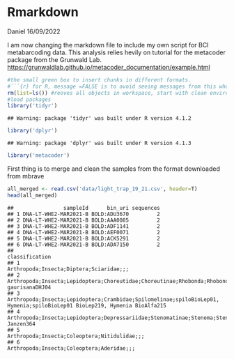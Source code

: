 Rmarkdown
================
Daniel
16/09/2022

I am now changing the markdown file to include my own script for BCI
metabarcoding data. This analysis relies hevily on tutorial for the
metacoder package from the Grunwald Lab.
<https://grunwaldlab.github.io/metacoder_documentation/example.html>

``` r
#the small green box to insert chunks in different formats. 
#```{r} for R, message =FALSE is to avoid seeing messages from this whole chunk, in this case, any warning coming from loading R packages (e.g. version warning, masking, etc)
rm(list=ls()) #reoves all objects in workspace, start with clean environment
#load packages
library('tidyr')
```

    ## Warning: package 'tidyr' was built under R version 4.1.2

``` r
library('dplyr')
```

    ## Warning: package 'dplyr' was built under R version 4.1.3

``` r
library('metacoder')
```

First thing is to merge and clean the samples from the format downloaded
from mbrave

``` r
all_merged <- read.csv('data/light_trap_19_21.csv', header=T)
head(all_merged)
```

    ##                sampleId      bin_uri sequences
    ## 1 DNA-LT-WHE2-MAR2021-B BOLD:ADU3670         2
    ## 2 DNA-LT-WHE2-MAR2021-B BOLD:AAA0085         2
    ## 3 DNA-LT-WHE2-MAR2021-B BOLD:ADF1141         2
    ## 4 DNA-LT-WHE2-MAR2021-B BOLD:AEF0071         2
    ## 5 DNA-LT-WHE2-MAR2021-B BOLD:ACK5291         2
    ## 6 DNA-LT-WHE2-MAR2021-B BOLD:ADA7150         2
    ##                                                                                                             classification
    ## 1                                                                                  Arthropoda;Insecta;Diptera;Sciaridae;;;
    ## 2                                  Arthropoda;Insecta;Lepidoptera;Choreutidae;Choreutinae;Rhobonda;Rhobonda gaurisanaDHJ04
    ## 3 Arthropoda;Insecta;Lepidoptera;Crambidae;Spilomelinae;spiloBioLep01, Hymenia;spiloBioLep01 BioLep219, Hymenia BioAlfa215
    ## 4                                     Arthropoda;Insecta;Lepidoptera;Depressariidae;Stenomatinae;Stenoma;Stenoma Janzen364
    ## 5                                                                             Arthropoda;Insecta;Coleoptera;Nitidulidae;;;
    ## 6                                                                                Arthropoda;Insecta;Coleoptera;Aderidae;;;
